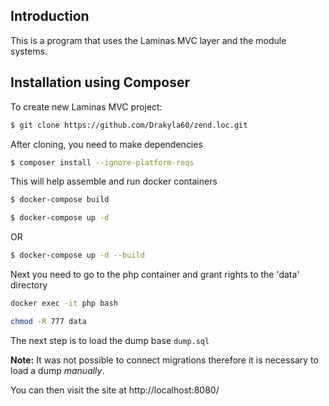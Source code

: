 ## Introduction

This is a program that uses the Laminas MVC layer and the module
systems.

## Installation using Composer

To create new Laminas MVC project:

```bash
$ git clone https://github.com/Drakyla60/zend.loc.git
```

After cloning, you need to make dependencies

```bash
$ composer install --ignore-platform-reqs
```

This will help assemble and run docker containers
```bash
$ docker-compose build

$ docker-compose up -d
```
OR

```bash
$ docker-compose up -d --build
```
Next you need to go to the php container and grant rights to the 'data' directory

```bash
docker exec -it php bash

chmod -R 777 data
```

The next step is to load the dump base `dump.sql`

**Note:** It was not possible to connect migrations therefore it is necessary to load a dump *manually*.

You can then visit the site at http://localhost:8080/

